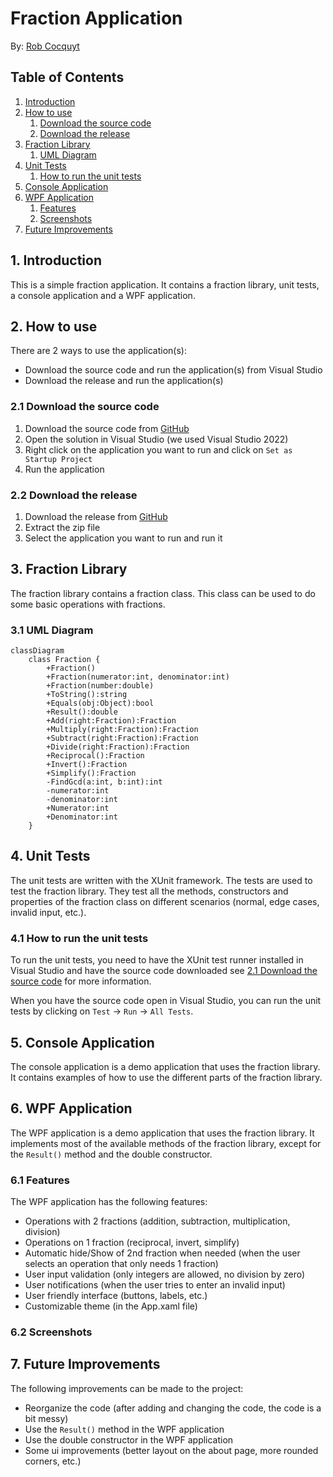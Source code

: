 # Fraction Application

By: [Rob Cocquyt](https://github.com/Robbedoes24)

## Table of Contents

1. [Introduction](#1-introduction)
2. [How to use](#2-how-to-use)
    1. [Download the source code](#21-download-the-source-code)
    2. [Download the release](#22-download-the-release)
3. [Fraction Library](#3-fraction-library)
    1. [UML Diagram](#31-uml-diagram)
4. [Unit Tests](#4-unit-tests)
    1. [How to run the unit tests](#41-how-to-run-the-unit-tests)
5. [Console Application](#5-console-application)
6. [WPF Application](#6-wpf-application)
    1. [Features](#61-features)
    2. [Screenshots](#62-screenshots)
7. [Future Improvements](#7-future-improvements)

## 1. Introduction

This is a simple fraction application. It contains a fraction library, unit tests, a console application and a WPF application.

## 2. How to use

There are 2 ways to use the application(s):

- Download the source code and run the application(s) from Visual Studio
- Download the release and run the application(s)

### 2.1 Download the source code

1. Download the source code from [GitHub](https://github.com/vives-oop1-2023/fraction-application-with-unit-tests-Robbedoes24)
2. Open the solution in Visual Studio (we used Visual Studio 2022)
3. Right click on the application you want to run and click on `Set as Startup Project`
4. Run the application

### 2.2 Download the release

1. Download the release from [GitHub](https://github.com/vives-oop1-2023/fraction-application-with-unit-tests-Robbedoes24)
2. Extract the zip file
3. Select the application you want to run and run it

## 3. Fraction Library

The fraction library contains a fraction class. This class can be used to do some basic operations with fractions.

### 3.1 UML Diagram

```mermaid
classDiagram
    class Fraction {
        +Fraction()
        +Fraction(numerator:int, denominator:int)
        +Fraction(number:double)
        +ToString():string
        +Equals(obj:Object):bool
        +Result():double
        +Add(right:Fraction):Fraction
        +Multiply(right:Fraction):Fraction
        +Subtract(right:Fraction):Fraction
        +Divide(right:Fraction):Fraction
        +Reciprocal():Fraction
        +Invert():Fraction
        +Simplify():Fraction
        -FindGcd(a:int, b:int):int
        -numerator:int
        -denominator:int
        +Numerator:int
        +Denominator:int
    }
```

## 4. Unit Tests

The unit tests are written with the XUnit framework.
The tests are used to test the fraction library.
They test all the methods, constructors and properties of the fraction class on different scenarios (normal, edge cases, invalid input, etc.).

### 4.1 How to run the unit tests

To run the unit tests, you need to have the XUnit test runner installed in Visual Studio and have the source code downloaded see [2.1 Download the source code](#21-download-the-source-code) for more information.

When you have the source code open in Visual Studio, you can run the unit tests by clicking on `Test` -> `Run` -> `All Tests`.

## 5. Console Application

The console application is a demo application that uses the fraction library.
It contains examples of how to use the different parts of the fraction library.

## 6. WPF Application

The WPF application is a demo application that uses the fraction library.
It implements most of the available methods of the fraction library, except for the `Result()` method and the double constructor.

### 6.1 Features

The WPF application has the following features:

- Operations with 2 fractions (addition, subtraction, multiplication, division)
- Operations on 1 fraction (reciprocal, invert, simplify)
- Automatic hide/Show of 2nd fraction when needed (when the user selects an operation that only needs 1 fraction)
- User input validation (only integers are allowed, no division by zero)
- User notifications (when the user tries to enter an invalid input)
- User friendly interface (buttons, labels, etc.)
- Customizable theme (in the App.xaml file)

### 6.2 Screenshots

## 7. Future Improvements

The following improvements can be made to the project:

- Reorganize the code (after adding and changing the code, the code is a bit messy)
- Use the `Result()` method in the WPF application
- Use the double constructor in the WPF application
- Some ui improvements (better layout on the about page, more rounded corners, etc.)
